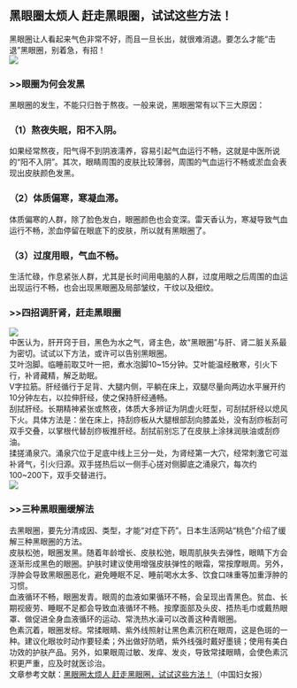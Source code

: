 ## 黑眼圈太烦人 赶走黑眼圈，试试这些方法！  
黑眼圈让人看起来气色非常不好，而且一旦长出，就很难消退。要怎么才能“击退”黑眼圈，别着急，有招！  
![](http://cdncms.v-keep.cn/wp-content/uploads/2020/05/timg-13-1024x683.jpg)  
### &gt;&gt;眼圈为何会发黑  
黑眼圈的发生，不能只归咎于熬夜。一般来说，黑眼圈常有以下三大原因：  
### （1）熬夜失眠，阳不入阴。  
如果经常熬夜，阳气得不到阴液濡养，容易引起气血运行不畅，这就是中医所说的“阳不入阴”。其次，眼睛周围的皮肤比较薄弱，周围的气血运行不畅或淤血会表现出皮肤颜色发黑。  
### （2）体质偏寒，寒凝血滞。  
体质偏寒的人群，除了脸色发白，眼圈颜色也会变深。雷天香认为，寒凝导致气血运行不畅，淤血停留在眼底下的皮肤，所以就有黑眼圈了。  
### （3）过度用眼，气血不畅。  
生活忙碌，作息紧张人群，尤其是长时间用电脑的人群，过度用眼之后周围的血运出现运行不畅，也会出现黑眼圈及局部皱纹，干纹以及细纹。  
### &gt;&gt;四招调肝肾，赶走黑眼圈  
![](http://cdncms.v-keep.cn/wp-content/uploads/2020/05/1533698521_qWOyw0-1024x683.jpg)  
中医认为，肝开窍于目，黑色为水之气，肾主色，故“黑眼圈”与肝、肾二脏关系最为密切。试试以下方法，或许可以告别黑眼圈。  
艾叶泡脚。临睡前取艾叶一把，煮水泡脚10~15分钟。艾叶能温经散寒，引火下行，补肾藏精，解乏助眠。  
V字拉筋。肝经循行于足背、大腿内侧，平躺在床上，双腿尽量向两边水平展开约10分钟左右，以拉伸肝经，使之保持肝经通畅。  
刮拭肝经。长期精神紧张或熬夜，体质大多辨证为阴虚火旺型，可刮拭肝经以熄风下火。具体方法是：坐在床上，持刮痧板从大腿根部刮向膝盖处，没有刮痧板刮可双手交叠，以掌根代替刮痧板推肝经。刮拭前别忘了在皮肤上涂抹润肤油或刮痧油。  
揉搓涌泉穴。涌泉穴位于足底中线上三分一处，为肾经第一大穴，经常刺激它可滋补肾气，引火归源。双手搓热后以一侧手心搓对侧脚底之涌泉穴，每次约100~200下，双手交替进行。  
![](http://cdncms.v-keep.cn/wp-content/uploads/2020/05/timg-2.gif)  
### &gt;&gt;三种黑眼圈缓解法  
去黑眼圈，要先分清成因、类型，才能“对症下药”。日本生活网站“桃色”介绍了缓解三种黑眼圈的方法。  
皮肤松弛，眼圈发黑。随着年龄增长、皮肤松弛，眼周肌肤失去弹性，眼睛下方会逐渐形成黑色的眼圈。护肤时建议使用增强皮肤弹性的眼霜，常按摩眼周。另外，浮肿会导致黑眼圈恶化，避免睡眠不足、睡前喝水太多、饮食口味重等加重浮肿的习惯。  
血液循环不畅，眼圈发青。眼周的血液如果循环不畅，会呈现出青黑色。贫血、长期视疲劳、睡眠不足都会导致血液循环不畅。按摩面部及头皮、捂热毛巾或戴热眼罩、做促进全身血液循环的运动、常洗热水澡可以改善这种青眼圈。  
色素沉着，眼圈发棕。常揉眼睛、紫外线照射让黑色素沉积在眼周，这是色斑的一种。建议化眼妆时动作要轻柔；外出做好防晒，紫外线强时戴好墨镜；使用有美白功效的护肤产品。另外，如果眼周过敏、发痒、发炎，导致常揉眼睛，会使色素沉积更严重，应及时就医诊治。  
文章参考文献：<a href="http://sc.people.com.cn/n2/2019/0512/c346399-32929627.html">黑眼圈太烦人 赶走黑眼圈，试试这些方法！</a>（中国妇女报）  
